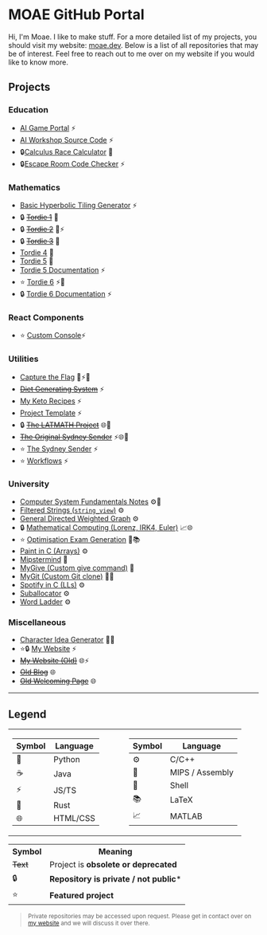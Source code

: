 # MOAE GitHub Portal

Hi, I'm Moae. I like to make stuff. For a more detailed list of my projects, you should visit my website: [moae.dev](https://moaesaycto.github.io/). Below is a list of all repositories that may be of interest. Feel free to reach out to me over on my website if you would like to know more.

## Projects
### Education
- [AI Game Portal](https://github.com/Moaesaycto/ai-games) ⚡
- [AI Workshop Source Code](https://github.com/Moaesaycto/AIWorkshop) ⚡
- 🔒[Calculus Race Calculator](https://github.com/Moaesaycto/calculus-race-workshop) 🐍
- 🔒[Escape Room Code Checker](https://github.com/Moaesaycto/escape-room) ⚡

### Mathematics
- [Basic Hyperbolic Tiling Generator](https://github.com/Moaesaycto/comp3821-project) ⚡
- 🔒 ~~<span title="Obsolete Project">[Tordie 1](https://github.com/Moaesaycto/tordie-deprecated-001)~~ 🐍
- 🔒 ~~<span title="Obsolete Project">[Tordie 2](https://github.com/Moaesaycto/tordie-web-deprecated-002)~~ 🐍⚡
- 🔒 ~~<span title="Obsolete Project">[Tordie 3](https://github.com/Moaesaycto/tordie-v3-deprecated-003)~~ 🐍
- [Tordie 4](https://github.com/Moaesaycto/tordie-v4) 🐍
- [Tordie 5](https://github.com/Moaesaycto/Tordie5) 🐍
- [Tordie 5 Documentation](https://github.com/Moaesaycto/tordie5-docs) ⚡
- ⭐ [Tordie 6](https://github.com/Moaesaycto/Tordie-6) ⚡🦀
- 🔒 [Tordie 6 Documentation](https://github.com/Moaesaycto/tordie-v6) ⚡

### React Components
- ⭐ [Custom Console](https://github.com/Moaesaycto/console)⚡

### Utilities
- [Capture the Flag](https://github.com/Moaesaycto/Capture-The-Flag) 🐍⚡🌐
- ~~<span title="Obsolete Project">[Diet Generating System](https://github.com/Moaesaycto/rationing)</span>~~ ⚡
- [My Keto Recipes](https://github.com/Moaesaycto/moaes-recipes) ⚡
- [Project Template](https://github.com/Moaesaycto/project-template) ⚡
- 🔒 ~~<span title="Obsolete Project">[The LATMATH Project](https://github.com/Moaesaycto/LATMATH-Project)</span>~~ 🌐🐍
- ~~<span title="Obsolete Project">[The Original Sydney Sender](https://github.com/Moaesaycto/The-Sydney-Sender)~~ ⚡🌐🐍
- ⭐ [The Sydney Sender](https://github.com/Moaesaycto/sydney-sender) ⚡
- ⭐ [Workflows](https://github.com/Moaesaycto/workflows) ⚡

### University
- [Computer System Fundamentals Notes](https://github.com/moaesaycto/comp1521-notes) ⚙️🧱
- [Filtered Strings (`string_view`)](https://github.com/moaesaycto/filtered-strings) ⚙️
- [General Directed Weighted Graph](https://github.com/moaesaycto/general-directed-weighted-graph) ⚙️
- 🔒 [Mathematical Computing (Lorenz, IRK4, Euler)](https://github.com/Moaesaycto/math2301-grpprog) 📈🌐
- ⭐ [Optimisation Exam Generation](https://github.com/Moaesaycto/ExamGenerator) 🐍📚
- [Paint in C (Arrays)](https://github.com/Moaesaycto/paint-in-c) ⚙️
- [Mipstermind](https://github.com/moaesaycto/mipstermind) 🧱
- [MyGive (Custom give command)](https://github.com/moaesaycto/mygive) 🐚
- [MyGit (Custom Git clone)](https://github.com/moaesaycto/mygit) 🐍🐚
- [Spotify in C (LLs)](https://github.com/moaesaycto/spotify-in-c) ⚙️
- [Suballocator](https://github.com/moaesaycto/suballocator-example) ⚙️
- [Word Ladder](https://github.com/moaesaycto/word-ladder) ⚙️

### Miscellaneous
- [Character Idea Generator](https://github.com/Moaesaycto/Character-Gen) 🐍🌐
- ⭐🔒 [My Website](https://github.com/Moaesaycto/moaesaycto.github.io) ⚡
- ~~<span title="Obsolete Project">[My Website (Old)](https://github.com/Moaesaycto/oldsite)</span>~~ 🌐⚡
- ~~<span title="Obsolete Project">[Old Blog](https://github.com/Moaesaycto/moaesaycto-blog)</span>~~ 🌐
- ~~<span title="Obsolete Project">[Old Welcoming Page](https://github.com/Moaesaycto/moaes)</span>~~ 🌐

---

## Legend

<table width="100%">
<tr>
<td width="50%" valign="top">

| **Symbol** | **Language** |
| ---------- | ------------ |
| 🐍          | Python       |
| ☕          | Java         |
| ⚡          | JS/TS        |
| 🦀          | Rust         |
| 🌐          | HTML/CSS     |


</td>
<td width="50%" valign="top">

| **Symbol** | **Language**    |
| ---------- | --------------- |
| ⚙️          | C/C++           |
| 🧱          | MIPS / Assembly |
| 🐚          | Shell           |
| 📚          | LaTeX           |
| 📈          | MATLAB          |


</td>
</tr>
</table>

<table width="100%">
<tr>
<th>Symbol</th>
<th>Meaning</th>
</tr>
<tr>
<td><s>Text</s></td>
<td>Project is <strong>obsolete or deprecated</strong></td>
</tr>
<tr>
<td>🔒</td>
<td><strong>Repository is private / not public</strong>*</td>
</tr>
<tr>
<td>⭐</td>
<td><strong>Featured project</strong></td>
</tr>
</table>

> <small>Private repositories may be accessed upon request. Please get in contact over on [my website](https://moaesaycto.github.io) and we will discuss it over there.</small>
